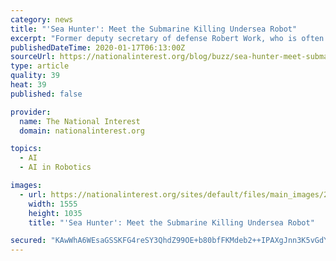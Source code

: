 ```yaml
---
category: news
title: "'Sea Hunter': Meet the Submarine Killing Undersea Robot"
excerpt: "Former deputy secretary of defense Robert Work, who is often credited as the architect of the Third Offset, repeatedly stated that exploiting advances in artificial intelligence and autonomy would be central to the strategy’s success. He also stressed the potential for machine and human collaboration. While this may not be exactly what he had ..."
publishedDateTime: 2020-01-17T06:13:00Z
sourceUrl: https://nationalinterest.org/blog/buzz/sea-hunter-meet-submarine-killing-undersea-robot-114251
type: article
quality: 39
heat: 39
published: false

provider:
  name: The National Interest
  domain: nationalinterest.org

topics:
  - AI
  - AI in Robotics

images:
  - url: https://nationalinterest.org/sites/default/files/main_images/25702146834_968b61591f_o.jpg
    width: 1555
    height: 1035
    title: "'Sea Hunter': Meet the Submarine Killing Undersea Robot"

secured: "KAwWhA6WEsaGSSKFG4reSY3QhdZ99OE+b80bfFKMdeb2++IPAXgJnn3K5vGdYdgnhZe98FxgQFunguUl+0q6j1AZ40V55IEWQoQCT5PJ3BZ+gEpDdXITRrrvuLZK3q3a+a+Y5U9l0WMi3epp5pvH8EMTE3ZCbhb9hH7lwIpT+vTg/JkvVDGjH39D/x/LYlZUMHKa8Bd3PzBVL7hdPC7C/HFx9+NDKQZyVr36DpObD31uxGmjK8y1Ji/2iO5hFRtb5GD9+dI2Sb8sBdy+AYcTOTMnfqWlmNHlZ44tA3u7uDQ=;pdIxXCtMmi32JH6dtcu/QQ=="
---
```


